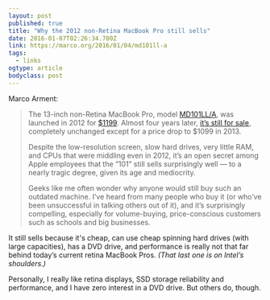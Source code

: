 ```yaml
---
layout: post 
published: true 
title: "Why the 2012 non-Retina MacBook Pro still sells" 
date: 2016-01-07T02:26:34.780Z 
link: https://marco.org/2016/01/04/md101ll-a 
tags:
  - links
ogtype: article 
bodyclass: post 
---
```


Marco Arment:

> The 13-inch non-Retina MacBook Pro, model [MD101LL/A](https://support.apple.com/kb/sp649?locale=en_US), was launched in 2012 for [$1199](http://www.everymac.com/systems/apple/macbook_pro/specs/macbook-pro-core-i5-2.5-13-mid-2012-unibody-usb3-specs.html#macspecs1). Almost four years later, [it’s still for sale](http://www.apple.com/shop/buy-mac/macbook-pro?product=MD101LL/A&step=config), completely unchanged except for a price drop to $1099 in 2013.
> 
> Despite the low-resolution screen, slow hard drives, very little RAM, and CPUs that were middling even in 2012, it’s an open secret among Apple employees that the “101” still sells surprisingly well — to a nearly tragic degree, given its age and mediocrity.
> 
> Geeks like me often wonder why anyone would still buy such an outdated machine. I’ve heard from many people who buy it (or who’ve been unsuccessful in talking others out of it), and it’s surprisingly compelling, especially for volume-buying, price-conscious customers such as schools and big businesses.

It still sells because it's cheap, can use cheap spinning hard drives (with large capacities), has a DVD drive, and performance is really not that far behind today’s current retina MacBook Pros. _(That last one is on Intel’s shoulders.)_ 

Personally, I really like retina displays, SSD storage reliability and performance, and I have zero interest in a DVD drive. But others do, though.
